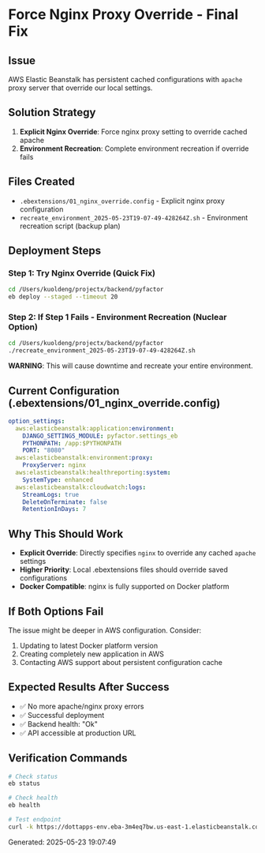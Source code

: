 # Force Nginx Proxy Override - Final Fix

## Issue
AWS Elastic Beanstalk has persistent cached configurations with `apache` proxy server that override our local settings.

## Solution Strategy
1. **Explicit Nginx Override**: Force nginx proxy setting to override cached apache
2. **Environment Recreation**: Complete environment recreation if override fails

## Files Created
- `.ebextensions/01_nginx_override.config` - Explicit nginx proxy configuration
- `recreate_environment_2025-05-23T19-07-49-428264Z.sh` - Environment recreation script (backup plan)

## Deployment Steps

### Step 1: Try Nginx Override (Quick Fix)
```bash
cd /Users/kuoldeng/projectx/backend/pyfactor
eb deploy --staged --timeout 20
```

### Step 2: If Step 1 Fails - Environment Recreation (Nuclear Option)
```bash
cd /Users/kuoldeng/projectx/backend/pyfactor
./recreate_environment_2025-05-23T19-07-49-428264Z.sh
```
**WARNING**: This will cause downtime and recreate your entire environment.

## Current Configuration (.ebextensions/01_nginx_override.config)
```yaml
option_settings:
  aws:elasticbeanstalk:application:environment:
    DJANGO_SETTINGS_MODULE: pyfactor.settings_eb
    PYTHONPATH: /app:$PYTHONPATH
    PORT: "8080"
  aws:elasticbeanstalk:environment:proxy:
    ProxyServer: nginx
  aws:elasticbeanstalk:healthreporting:system:
    SystemType: enhanced
  aws:elasticbeanstalk:cloudwatch:logs:
    StreamLogs: true
    DeleteOnTerminate: false
    RetentionInDays: 7
```

## Why This Should Work
- **Explicit Override**: Directly specifies `nginx` to override any cached `apache` settings
- **Higher Priority**: Local .ebextensions files should override saved configurations
- **Docker Compatible**: nginx is fully supported on Docker platform

## If Both Options Fail
The issue might be deeper in AWS configuration. Consider:
1. Updating to latest Docker platform version
2. Creating completely new application in AWS
3. Contacting AWS support about persistent configuration cache

## Expected Results After Success
- ✅ No more apache/nginx proxy errors
- ✅ Successful deployment
- ✅ Backend health: "Ok"
- ✅ API accessible at production URL

## Verification Commands
```bash
# Check status
eb status

# Check health  
eb health

# Test endpoint
curl -k https://dottapps-env.eba-3m4eq7bw.us-east-1.elasticbeanstalk.com/health/
```

Generated: 2025-05-23 19:07:49
